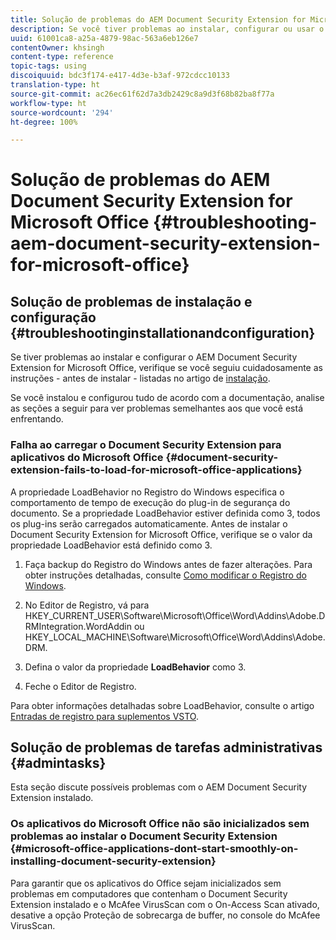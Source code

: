 ```yaml
---
title: Solução de problemas do AEM Document Security Extension for Microsoft Office
description: Se você tiver problemas ao instalar, configurar ou usar o AEM Document Security Extension for Microsoft Office, siga as instruções listadas neste documento.
uuid: 61001ca8-a25a-4879-98ac-563a6eb126e7
contentOwner: khsingh
content-type: reference
topic-tags: using
discoiquuid: bdc3f174-e417-4d3e-b3af-972cdcc10133
translation-type: ht
source-git-commit: ac26ec61f62d7a3db2429c8a9d3f68b82ba8f77a
workflow-type: ht
source-wordcount: '294'
ht-degree: 100%

---
```



# Solução de problemas do AEM Document Security Extension for Microsoft Office {#troubleshooting-aem-document-security-extension-for-microsoft-office}

## Solução de problemas de instalação e configuração {#troubleshootinginstallationandconfiguration}

Se tiver problemas ao instalar e configurar o AEM Document Security Extension for Microsoft Office, verifique se você seguiu cuidadosamente as instruções - antes de instalar - listadas no artigo de [instalação](installing-configuring-aemdsext.md).

Se você instalou e configurou tudo de acordo com a documentação, analise as seções a seguir para ver problemas semelhantes aos que você está enfrentando.

### Falha ao carregar o Document Security Extension para aplicativos do Microsoft Office {#document-security-extension-fails-to-load-for-microsoft-office-applications}

A propriedade LoadBehavior no Registro do Windows especifica o comportamento de tempo de execução do plug-in de segurança do documento. Se a propriedade LoadBehavior estiver definida como 3, todos os plug-ins serão carregados automaticamente. Antes de instalar o Document Security Extension for Microsoft Office, verifique se o valor da propriedade LoadBehavior está definido como 3.

1. Faça backup do Registro do Windows antes de fazer alterações. Para obter instruções detalhadas, consulte [Como modificar o Registro do Windows](https://support.microsoft.com/pt-BR/kb/136393).
1. No Editor de Registro, vá para HKEY_CURRENT_USER\Software\Microsoft\Office\Word\Addins\Adobe.DRMIntegration.WordAddin ou HKEY_LOCAL_MACHINE\Software\Microsoft\Office\Word\Addins\Adobe.DRM.
1. Defina o valor da propriedade **LoadBehavior** como 3.

1. Feche o Editor de Registro.

Para obter informações detalhadas sobre LoadBehavior, consulte o artigo [Entradas de registro para suplementos VSTO](https://msdn.microsoft.com/pt-BR/library/bb386106.aspx#LoadBehavior).

## Solução de problemas de tarefas administrativas {#admintasks}

Esta seção discute possíveis problemas com o AEM Document Security Extension instalado.

### Os aplicativos do Microsoft Office não são inicializados sem problemas ao instalar o Document Security Extension {#microsoft-office-applications-dont-start-smoothly-on-installing-document-security-extension}

Para garantir que os aplicativos do Office sejam inicializados sem problemas em computadores que contenham o Document Security Extension instalado e o McAfee VirusScan com o On-Access Scan ativado, desative a opção Proteção de sobrecarga de buffer, no console do McAfee VirusScan.
